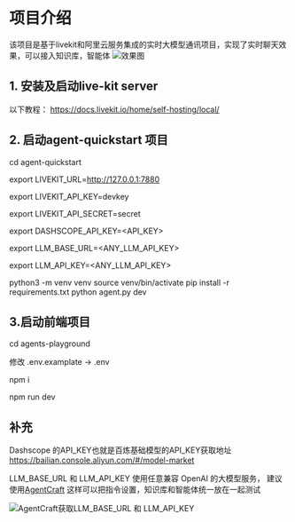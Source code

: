 # 项目介绍
该项目是基于livekit和阿里云服务集成的实时大模型通讯项目，实现了实时聊天效果，可以接入知识库，智能体
![效果图](https://img.alicdn.com/imgextra/i4/O1CN01ZBWe0z1Qz7JRB7IkZ_!!6000000002046-0-tps-3536-1788.jpg)
## 1. 安装及启动live-kit server
以下教程： https://docs.livekit.io/home/self-hosting/local/ 



## 2. 启动agent-quickstart 项目

cd agent-quickstart

export LIVEKIT_URL=http://127.0.0.1:7880

export LIVEKIT_API_KEY=devkey

export LIVEKIT_API_SECRET=secret

export DASHSCOPE_API_KEY=<API_KEY>

export LLM_BASE_URL=<ANY_LLM_API_KEY>

export LLM_API_KEY=<ANY_LLM_API_KEY>


python3 -m venv venv
source venv/bin/activate
pip install -r requirements.txt
python agent.py  dev

## 3.启动前端项目

cd agents-playground

修改 .env.examplate -> .env

npm i

npm run dev


## 补充

Dashscope 的API_KEY也就是百炼基础模型的API_KEY获取地址 https://bailian.console.aliyun.com/#/model-market

LLM_BASE_URL 和  LLM_API_KEY 使用任意兼容 OpenAI 的大模型服务， 
建议使用[AgentCraft](https://agentcraft-docs.serverless-developer.com/) 
这样可以把指令设置，知识库和智能体统一放在一起测试

![AgentCraft获取LLM_BASE_URL 和 LLM_API_KEY](https://img.alicdn.com/imgextra/i4/O1CN01tKfiUo1atkpfLqA82_!!6000000003388-0-tps-3490-1512.jpg)

